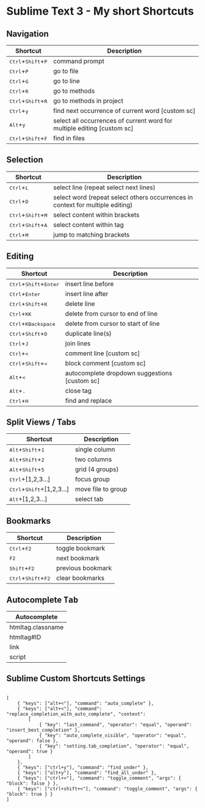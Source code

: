 # Sublime Text 3 - My short Shortcuts

## Navigation

| Shortcut | Description |
| ---------| ----------- |
| <kbd>Ctrl</kbd>+<kbd>Shift</kbd>+<kbd>P</kbd> | command prompt |
| <kbd>Ctrl</kbd>+<kbd>P</kbd> | go to file |
| <kbd>Ctrl</kbd>+<kbd>G</kbd> | go to line |
| <kbd>Ctrl</kbd>+<kbd>R</kbd> | go to methods |
| <kbd>Ctrl</kbd>+<kbd>Shift</kbd>+<kbd>R</kbd> | go to methods in project |
| <kbd>Ctrl</kbd>+<kbd>y</kbd> | find next occurrence of current word [custom sc] |
| <kbd>Alt</kbd>+<kbd>y</kbd> | select all occurrences of current word for multiple editing [custom sc]|
| <kbd>Ctrl</kbd>+<kbd>Shift</kbd>+<kbd>F</kbd> | find in files |

## Selection

| Shortcut | Description |
| ---------| ----------- |
| <kbd>Ctrl</kbd>+<kbd>L</kbd> | select line (repeat select next lines) |
| <kbd>Ctrl</kbd>+<kbd>D</kbd> | select word (repeat select others occurrences in context for multiple editing) |
| <kbd>Ctrl</kbd>+<kbd>Shift</kbd>+<kbd>M</kbd> | select content within brackets |
| <kbd>Ctrl</kbd>+<kbd>Shift</kbd>+<kbd>A</kbd> | select content within tag |
| <kbd>Ctrl</kbd>+<kbd>M</kbd> | jump to matching brackets |

## Editing

| Shortcut | Description |
| ---------| ----------- |
| <kbd>Ctrl</kbd>+<kbd>Shift</kbd>+<kbd>Enter</kbd> | insert line before |
| <kbd>Ctrl</kbd>+<kbd>Enter</kbd> | insert line after |
| <kbd>Ctrl</kbd>+<kbd>Shift</kbd>+<kbd>K</kbd> | delete line |
| <kbd>Ctrl</kbd>+<kbd>K</kbd><kbd>K</kbd> | delete from cursor to end of line |
| <kbd>Ctrl</kbd>+<kbd>K</kbd><kbd>Backspace</kbd> | delete from cursor to start of line |
| <kbd>Ctrl</kbd>+<kbd>Shift</kbd>+<kbd>D</kbd> | duplicate line(s) |
| <kbd>Ctrl</kbd>+<kbd>J</kbd> | join lines |
| <kbd>Ctrl</kbd>+<kbd><</kbd> | comment line [custom sc]|
| <kbd>Ctrl</kbd>+<kbd>Shift</kbd>+<kbd><</kbd> | block comment [custom sc]|
| <kbd>Alt</kbd>+<kbd><</kbd> | autocomplete dropdown suggestions [custom sc] |
| <kbd>Alt</kbd>+<kbd>.</kbd> | close tag |
| <kbd>Ctrl</kbd>+<kbd>H</kbd> | find and replace |

## Split Views / Tabs

| Shortcut | Description |
| ---------| ----------- |
| <kbd>Alt</kbd>+<kbd>Shift</kbd>+<kbd>1</kbd> | single column |
| <kbd>Alt</kbd>+<kbd>Shift</kbd>+<kbd>2</kbd> | two columns |
| <kbd>Alt</kbd>+<kbd>Shift</kbd>+<kbd>5</kbd> | grid (4 groups) |
| <kbd>Ctrl</kbd>+[1,2,3...] | focus group |
| <kbd>Ctrl</kbd>+<kbd>Shift</kbd>+[1,2,3...] | move file to group |
| <kbd>Alt</kbd>+[1,2,3...] | select tab |

## Bookmarks

| Shortcut | Description |
| ---------| ----------- |
| <kbd>Ctrl</kbd>+<kbd>F2</kbd> | toggle bookmark |
| <kbd>F2</kbd> | next bookmark |
| <kbd>Shift</kbd>+<kbd>F2</kbd> | previous bookmark |
| <kbd>Ctrl</kbd>+<kbd>Shift</kbd>+<kbd>F2</kbd> | clear bookmarks |

## Autocomplete <kbd>Tab</kbd>

| Autocomplete |
| ---------|
| htmltag.classname |
| htmltag#ID |
| link |
| script | 

## Sublime Custom Shortcuts Settings

```

[
	{ "keys": ["alt+<"], "command": "auto_complete" },
	{ "keys": ["alt+<"], "command": "replace_completion_with_auto_complete", "context":
		[
			{ "key": "last_command", "operator": "equal", "operand": "insert_best_completion" },
			{ "key": "auto_complete_visible", "operator": "equal", "operand": false },
			{ "key": "setting.tab_completion", "operator": "equal", "operand": true }
		]
	},
	{ "keys": ["ctrl+y"], "command": "find_under" },
	{ "keys": ["alt+y"], "command": "find_all_under" },
	{ "keys": ["ctrl+<"], "command": "toggle_comment", "args": { "block": false } },
	{ "keys": ["ctrl+shift+<"], "command": "toggle_comment", "args": { "block": true } }
]
```
